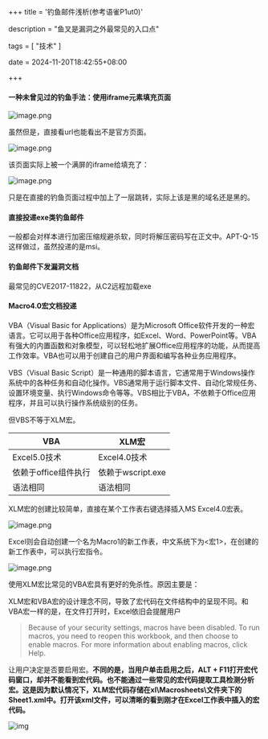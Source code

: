 +++
title = '钓鱼邮件浅析(参考语雀P1ut0)'

description = "鱼叉是漏洞之外最常见的入口点"

tags = [ "技术" ]

date = 2024-11-20T18:42:55+08:00

+++

#### 一种未曾见过的钓鱼手法：使用iframe元素填充页面

![image.png](https://cdn.nlark.com/yuque/0/2021/png/302292/1609744440755-e8b1f0a9-633a-4b00-8c37-81eed0157565.png?x-oss-process=image%2Fformat%2Cwebp)

虽然但是，直接看url也能看出不是官方页面。

![image.png](https://cdn.nlark.com/yuque/0/2021/png/302292/1609744855408-9f0dcac8-46f7-4355-aec2-64cadfd52c88.png?x-oss-process=image%2Fformat%2Cwebp%2Fresize%2Cw_903%2Climit_0)

该页面实际上被一个满屏的iframe给填充了：

![image.png](https://cdn.nlark.com/yuque/0/2021/png/302292/1609744913369-35598eed-f81f-46ca-91ae-b3893d302c41.png?x-oss-process=image%2Fformat%2Cwebp%2Fresize%2Cw_959%2Climit_0)

只是在直接的钓鱼页面过程中加上了一层跳转，实际上该是黑的域名还是黑的。

#### 直接投递exe类钓鱼邮件

一般都会对样本进行加密压缩规避杀软，同时将解压密码写在正文中。APT-Q-15这样做过，虽然投递的是msi。

#### 钓鱼邮件下发漏洞文档

最常见的CVE2017-11822，从C2远程加载exe

#### Macro4.0宏文档投递

VBA（Visual Basic for Applications）是为Microsoft Office软件开发的一种宏语言。它可以用于各种Office应用程序，如Excel、Word、PowerPoint等。VBA有强大的内置函数和对象模型，可以轻松地扩展Office应用程序的功能，从而提高工作效率。VBA也可以用于创建自己的用户界面和编写各种业务应用程序。

VBS（Visual Basic Script）是一种通用的脚本语言，它通常用于Windows操作系统中的各种任务和自动化操作。VBS通常用于运行脚本文件、自动化常规任务、设置环境变量、执行Windows命令等等。VBS相比于VBA，不依赖于Office应用程序，并且可以执行操作系统级别的任务。

但VBS不等于XLM宏。

| VBA                  | XLM宏             |
| -------------------- | ----------------- |
| Excel5.0技术         | Excel4.0技术      |
| 依赖于office组件执行 | 依赖于wscript.exe |
| 语法相同             | 语法相同          |

XLM宏的创建比较简单，直接在某个工作表右键选择插入MS Excel4.0宏表。

![image.png](https://cdn.nlark.com/yuque/0/2020/png/302292/1608619383600-cee144a8-fb32-4a26-bd4c-1f00ff1ce473.png?x-oss-process=image%2Fformat%2Cwebp)

Excel则会自动创建一个名为Macro1的新工作表，中文系统下为<宏1>，在创建的新工作表中，可以执行宏指令。

![image.png](https://cdn.nlark.com/yuque/0/2020/png/302292/1608620265057-872d8251-4528-4489-81d1-3647db676d02.png?x-oss-process=image%2Fformat%2Cwebp)

使用XLM宏比常见的VBA宏具有更好的免杀性。原因主要是：

XLM宏和VBA宏的设计理念不同，导致了宏代码在文件结构中的呈现不同。和VBA宏一样的是，在文件打开时，Excel依旧会提醒用户

> Because of your security settings, macros have been disabled. To run macros, you need to reopen this workbook, and then choose to enable macros. For more information about enabling macros, click Help.

让用户决定是否要启用宏。**不同的是，当用户单击启用之后，ALT + F11打开宏代码窗口，却并不能看到宏代码。也不能通过一些常见的宏代码提取工具检测分析宏。这是因为默认情况下，XLM宏代码存储在xl\Macrosheets\文件夹下的Sheet1.xml中。打开该xml文件，可以清晰的看到刚才在Excel工作表中插入的宏代码。**

![img](https://cdn.nlark.com/yuque/0/2020/png/302292/1608621107692-98e018b7-8920-443b-a7c2-71f770e80331.png?x-oss-process=image%2Fformat%2Cwebp%2Fresize%2Cw_750%2Climit_0)

